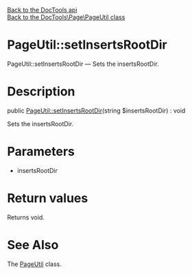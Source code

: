 [Back to the DocTools api](https://github.com/lingtalfi/DocTools/blob/master/doc/api/DocTools.md)<br>
[Back to the DocTools\Page\PageUtil class](https://github.com/lingtalfi/DocTools/blob/master/doc/api/DocTools/Page/PageUtil.md)


PageUtil::setInsertsRootDir
================



PageUtil::setInsertsRootDir — Sets the insertsRootDir.




Description
================


public [PageUtil::setInsertsRootDir](https://github.com/lingtalfi/DocTools/blob/master/doc/api/DocTools/Page/PageUtil/setInsertsRootDir.md)(string $insertsRootDir) : void




Sets the insertsRootDir.




Parameters
================


- insertsRootDir

    


Return values
================

Returns void.







See Also
================

The [PageUtil](https://github.com/lingtalfi/DocTools/blob/master/doc/api/DocTools/Page/PageUtil.md) class.
